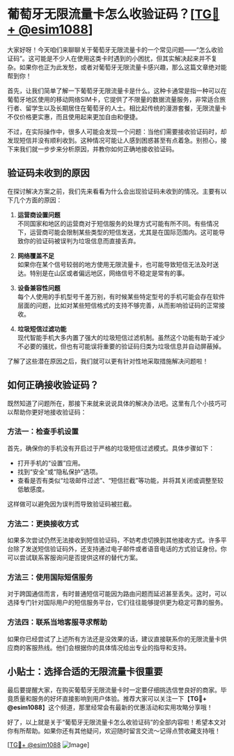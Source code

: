 # 葡萄牙无限流量卡怎么收验证码？[[TG💪+ @esim1088](https://t.me/s/esim1088)]

大家好呀！今天咱们来聊聊关于葡萄牙无限流量卡的一个常见问题——“怎么收验证码”。这可能是不少人在使用这类卡时遇到的小困扰，但其实解决起来并不复杂。如果你也正为此发愁，或者对葡萄牙无限流量卡感兴趣，那么这篇文章绝对能帮到你！

首先，让我们简单了解一下葡萄牙无限流量卡是什么。这种卡通常是指一种可以在葡萄牙地区使用的移动网络SIM卡，它提供了不限量的数据流量服务，非常适合旅行者、留学生以及长期居住在葡萄牙的人士。相比起传统的漫游套餐，无限流量卡不仅价格更实惠，而且使用起来更加自由和便捷。

不过，在实际操作中，很多人可能会发现一个问题：当他们需要接收验证码时，却发现短信并没有顺利收到。这种情况可能让人感到困惑甚至有点着急。别担心，接下来我们就一步步来分析原因，并教你如何正确地接收验证码。

## 验证码未收到的原因

在探讨解决方案之前，我们先来看看为什么会出现验证码未收到的情况。主要有以下几个方面的原因：

1. **运营商设置问题**  
   不同国家和地区的运营商对于短信服务的处理方式可能有所不同。有些情况下，运营商可能会限制某些类型的短信发送，尤其是在国际范围内。这可能导致你的验证码被误判为垃圾信息而直接丢弃。

2. **网络覆盖不足**  
   如果你在某个信号较弱的地方使用无限流量卡，也可能导致短信无法及时送达。特别是在山区或者偏远地区，网络信号不稳定是常有的事。

3. **设备兼容性问题**  
   每个人使用的手机型号千差万别，有时候某些特定型号的手机可能会存在软件层面的问题，比如对某些短信格式的支持不够完善，从而影响验证码的正常接收。

4. **垃圾短信过滤功能**  
   现代智能手机大多内置了强大的垃圾短信过滤机制。虽然这个功能有助于减少不必要的骚扰，但也有可能误将重要的验证码归类为垃圾信息并自动屏蔽掉。

了解了这些潜在原因之后，我们就可以更有针对性地采取措施解决问题啦！

## 如何正确接收验证码？

既然知道了问题所在，那接下来就来说说具体的解决办法吧。这里有几个小技巧可以帮助你更好地接收验证码：

### 方法一：检查手机设置

首先，确保你的手机没有开启过于严格的垃圾短信过滤模式。具体步骤如下：
- 打开手机的“设置”应用。
- 找到“安全”或“隐私保护”选项。
- 查看是否有类似“垃圾邮件过滤”、“短信拦截”等功能，并将其关闭或调整至较低敏感度。

这样做可以避免因为误判而导致验证码被拦截。

### 方法二：更换接收方式

如果多次尝试仍然无法接收到短信验证码，不妨考虑切换到其他接收方式。许多平台除了发送短信验证码外，还支持通过电子邮件或者语音电话的方式验证身份。你可以尝试联系客服询问是否提供这样的替代方案。

### 方法三：使用国际短信服务

对于跨国通信而言，有时普通短信可能因为路由问题而延迟甚至丢失。这时，可以选择专门针对国际用户的短信服务平台，它们往往能够提供更为稳定可靠的服务。

### 方法四：联系当地客服寻求帮助

如果你已经尝试了上述所有方法还是没效果的话，建议直接联系你的无限流量卡供应商的客服热线。他们会根据你的具体情况给出专业的指导和支持。

## 小贴士：选择合适的无限流量卡很重要

最后要提醒大家，在购买葡萄牙无限流量卡时一定要仔细挑选信誉良好的商家。毕竟质量和服务的好坏直接影响到用户体验。推荐大家可以关注一下【**TG💪+ @esim1088**】这个频道，那里经常会有最新的优惠活动和实用攻略分享哦！

好了，以上就是关于“葡萄牙无限流量卡怎么收验证码”的全部内容啦！希望本文对你有所帮助。如果你还有其他疑问，欢迎随时留言交流～记得点赞收藏支持哦！

[[TG💪+ @esim1088](https://t.me/s/esim1088) ![Image](https://i.postimg.cc/4NQfJmqS/Snipaste-2025-05-13-00-14-12.png)]